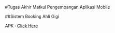 #Tugas Akhir Matkul Pengembangan Aplikasi Mobile

##Sistem Booking Ahli Gigi

APK : <a href="[https://app.flutterflow.io/share/u-t-s-royfansyah-m-razavi-5c5iqn](https://drive.google.com/drive/folders/1C4fNsMOk1WZbXBTtQhFtQN3LUc2lU1Af?usp=sharing)https://drive.google.com/drive/folders/1C4fNsMOk1WZbXBTtQhFtQN3LUc2lU1Af?usp=sharing">Click Here</a>
